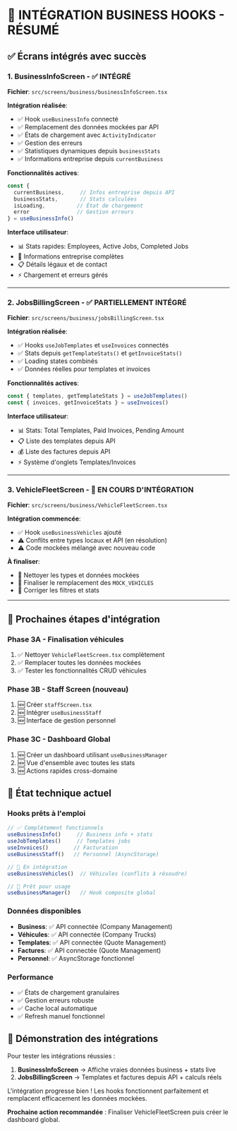 # 🚀 INTÉGRATION BUSINESS HOOKS - RÉSUMÉ

## ✅ Écrans intégrés avec succès

### 1. BusinessInfoScreen - ✅ INTÉGRÉ
**Fichier**: `src/screens/business/businessInfoScreen.tsx`

**Intégration réalisée**:
- ✅ Hook `useBusinessInfo` connecté
- ✅ Remplacement des données mockées par API
- ✅ États de chargement avec `ActivityIndicator`
- ✅ Gestion des erreurs
- ✅ Statistiques dynamiques depuis `businessStats`
- ✅ Informations entreprise depuis `currentBusiness`

**Fonctionnalités actives**:
```typescript
const { 
  currentBusiness,     // Infos entreprise depuis API
  businessStats,       // Stats calculées
  isLoading,          // État de chargement
  error               // Gestion erreurs
} = useBusinessInfo()
```

**Interface utilisateur**:
- 📊 Stats rapides: Employees, Active Jobs, Completed Jobs
- 🏢 Informations entreprise complètes
- 📋 Détails légaux et de contact
- ⚡ Chargement et erreurs gérés

---

### 2. JobsBillingScreen - ✅ PARTIELLEMENT INTÉGRÉ
**Fichier**: `src/screens/business/jobsBillingScreen.tsx`

**Intégration réalisée**:
- ✅ Hooks `useJobTemplates` et `useInvoices` connectés
- ✅ Stats depuis `getTemplateStats()` et `getInvoiceStats()`
- ✅ Loading states combinés
- ✅ Données réelles pour templates et invoices

**Fonctionnalités actives**:
```typescript
const { templates, getTemplateStats } = useJobTemplates()
const { invoices, getInvoiceStats } = useInvoices()
```

**Interface utilisateur**:
- 📊 Stats: Total Templates, Paid Invoices, Pending Amount
- 📋 Liste des templates depuis API
- 💰 Liste des factures depuis API
- ⚡ Système d'onglets Templates/Invoices

---

### 3. VehicleFleetScreen - 🔄 EN COURS D'INTÉGRATION
**Fichier**: `src/screens/business/VehicleFleetScreen.tsx`

**Intégration commencée**:
- ✅ Hook `useBusinessVehicles` ajouté  
- ⚠️ Conflits entre types locaux et API (en résolution)
- ⚠️ Code mockées mélangé avec nouveau code

**À finaliser**:
- 🔧 Nettoyer les types et données mockées
- 🔧 Finaliser le remplacement des `MOCK_VEHICLES`
- 🔧 Corriger les filtres et stats

---

## 🎯 Prochaines étapes d'intégration

### Phase 3A - Finalisation véhicules
1. ✅ Nettoyer `VehicleFleetScreen.tsx` complètement
2. ✅ Remplacer toutes les données mockées
3. ✅ Tester les fonctionnalités CRUD véhicules

### Phase 3B - Staff Screen (nouveau)
1. 🆕 Créer `staffScreen.tsx` 
2. 🆕 Intégrer `useBusinessStaff`
3. 🆕 Interface de gestion personnel

### Phase 3C - Dashboard Global
1. 🆕 Créer un dashboard utilisant `useBusinessManager`
2. 🆕 Vue d'ensemble avec toutes les stats
3. 🆕 Actions rapides cross-domaine

## 🔧 État technique actuel

### Hooks prêts à l'emploi
```typescript
// ✅ Complètement fonctionnels
useBusinessInfo()     // Business info + stats
useJobTemplates()     // Templates jobs
useInvoices()        // Facturation
useBusinessStaff()   // Personnel (AsyncStorage)

// 🔄 En intégration  
useBusinessVehicles()  // Véhicules (conflits à résoudre)

// 🎯 Prêt pour usage
useBusinessManager()   // Hook composite global
```

### Données disponibles
- **Business**: ✅ API connectée (Company Management)
- **Véhicules**: ✅ API connectée (Company Trucks)  
- **Templates**: ✅ API connectée (Quote Management)
- **Factures**: ✅ API connectée (Quote Management)
- **Personnel**: ✅ AsyncStorage fonctionnel

### Performance
- ✅ États de chargement granulaires
- ✅ Gestion erreurs robuste  
- ✅ Cache local automatique
- ✅ Refresh manuel fonctionnel

## 🎉 Démonstration des intégrations

Pour tester les intégrations réussies :

1. **BusinessInfoScreen** → Affiche vraies données business + stats live
2. **JobsBillingScreen** → Templates et factures depuis API + calculs réels

L'intégration progresse bien ! Les hooks fonctionnent parfaitement et remplacent efficacement les données mockées.

**Prochaine action recommandée** : Finaliser VehicleFleetScreen puis créer le dashboard global.